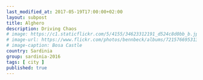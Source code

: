 ```yaml
--- 
last_modified_at: 2017-05-19T17:00:00+02:00
layout: subpost
title: Alghero
description: Driving Chaos
# image: https://c1.staticflickr.com/5/4155/34623312191_d524c8d0bb_b.jpg
# image-url: https://www.flickr.com/photos/bennbeck/albums/72157669531394355
# image-caption: Bosa Castle
country: Sardinia
group: sardinia-2016
tags: [ city ]
published: true
---
```

